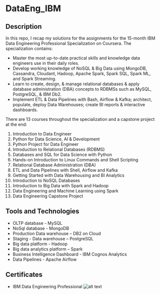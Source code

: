 # DataEng_IBM
## Description
In this repo, I recap my solutions for the assignments for the 15-month IBM Data Engineering Professional Specialization on Coursera. The specialization contains:
- Master the most up-to-date practical skills and knowledge data engineers use in their daily roles. 
- Develop working knowledge of NoSQL & Big Data using MongoDB, Cassandra, Cloudant, Hadoop, Apache Spark, Spark SQL, Spark ML, and Spark Streaming. 
- Learn to create, design, & manage relational databases & apply database administration (DBA) concepts to RDBMSs such as MySQL, PostgreSQL, & IBM Db2. 
- Implement ETL & Data Pipelines with Bash, Airflow & Kafka; architect, populate, deploy Data Warehouses; create BI reports & interactive dashboards.​ 

There are 13 courses throughout the specialization and a capstone project at the end:
1. Introduction to Data Engineer
2. Python for Data Science, AI & Development
3. Python Project for Data Engineer
4. Introduction to Relational Databases (RDBMS)
5. Databases and SQL for Data Science with Python
6. Hands-on Introduction to Linux Commands and Shell Scripting
7. Relational Database Administration (DBA)
8. ETL and Data Pipelines with Shell, Airflow and Kafka
9. Getting Started with Data Warehousing and BI Analytics
10. Introduction to NoSQL Databases
11. Introduction to Big Data with Spark and Hadoop
12. Data Engineering and Machine Learning using Spark
13. Data Engineering Capstone Project

## Tools and Technologies
- OLTP database - MySQL
- NoSql database - MongoDB
- Production Data warehouse – DB2 on Cloud
- Staging - Data warehouse – PostgreSQL
- Big data platform - Hadoop
- Big data analytics platform – Spark
- Business Intelligence Dashboard - IBM Cognos Analytics
- Data Pipelines - Apache Airflow

## Certificates
- IBM Data Engineering Professional
![alt text](https://github.com/patty3ty/IBM-Data-Engineering-Professional-CertificateCertificate/blob/main/Certificate/Professional.png)
